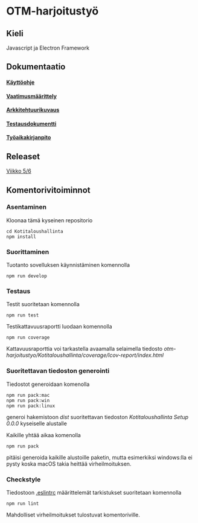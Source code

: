 # OTM-harjoitustyö

## Kieli

Javascript ja Electron Framework

## Dokumentaatio

#### [Käyttöohje](https://github.com/rescawen/otm-harjoitustyo/blob/master/dokumentointi/kayttoohje.md)
#### [Vaatimusmäärittely](https://github.com/rescawen/otm-harjoitustyo/blob/master/dokumentointi/vaatimusmaarittely.md)
#### [Arkkitehtuurikuvaus](https://github.com/rescawen/otm-harjoitustyo/blob/master/dokumentointi/arkkitehtuuri.md)
#### [Testausdokumentti](https://github.com/rescawen/otm-harjoitustyo/blob/master/dokumentointi/testaus.md)
#### [Työaikakirjanpito](https://github.com/rescawen/otm-harjoitustyo/blob/master/dokumentointi/tuntikirjanpito.md)

## Releaset

[Viikko 5/6](https://github.com/rescawen/otm-harjoitustyo/releases)

## Komentorivitoiminnot

### Asentaminen

Kloonaa tämä kyseinen repositorio

```
cd Kotitaloushallinta
npm install
```

### Suorittaminen

Tuotanto sovelluksen käynnistäminen komennolla

```
npm run develop
```

### Testaus

Testit suoritetaan komennolla

```
npm run test
```

Testikattavuusraportti luodaan komennolla

```
npm run coverage
```

Kattavuusraporttia voi tarkastella avaamalla selaimella tiedosto _otm-harjoitustyo/Kotitaloushallinta/coverage/lcov-report/index.html_

### Suoritettavan tiedoston generointi

Tiedostot generoidaan komenolla

```
npm run pack:mac
npm run pack:win 
npm run pack:linux
```

generoi hakemistoon _dist_ suoritettavan tiedoston _Kotitaloushallinta Setup 0.0.0_ kyseiselle alustalle

Kaikille yhtää aikaa komenolla

```
npm run pack
```

pitäisi generoida kaikille alustoille paketin, mutta esimerkiksi windows:lla ei pysty koska macOS takia heittää virheilmoituksen.


### Checkstyle

Tiedostoon [.eslintrc](https://github.com/rescawen/otm-harjoitustyo/blob/master/Kotitaloushallinta/.eslintrc) määrittelemät tarkistukset suoritetaan komennolla

```
npm run lint
```
Mahdolliset virheilmoitukset tulostuvat komentoriville.
